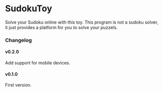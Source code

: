 # SudokuToy
Solve your Sudoku online with this toy. This program is not a sudoku solver, it just provides a platform for you to solve your puzzels.

### Changelog

#### v0.2.0

Add support for mobile devices.

#### v0.1.0

First version.
